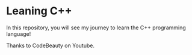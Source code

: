 # Leaning C++

In this repository, you will see my journey to learn the C++ programming language!

Thanks to CodeBeauty on Youtube.

